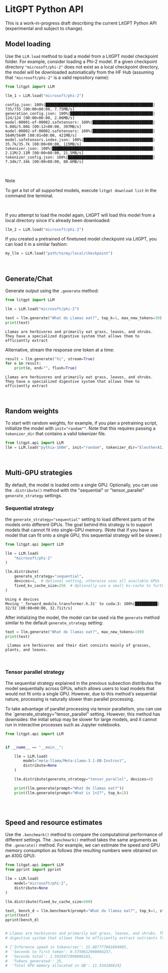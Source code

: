 # LitGPT Python API

This is a work-in-progress draft describing the current LitGPT Python API (experimental and subject to change).


## Model loading

Use the `LLM.load` method to load a model from a LitGPT model checkpoint folder. For example, consider loading a Phi-2 model. If a given checkpoint directory `"microsoft/phi-2"` does not exist as a local checkpoint directory, the model will be downloaded automatically from the HF Hub (assuming that `"microsoft/phi-2"` is a valid repository name):

```python
from litgpt import LLM

llm_1 = LLM.load("microsoft/phi-2")
```

```
config.json: 100%|████████████████████████████████████████████████| 735/735 [00:00<00:00, 7.75MB/s]
generation_config.json: 100%|█████████████████████████████████████| 124/124 [00:00<00:00, 2.06MB/s]
model-00001-of-00002.safetensors: 100%|███████████████████████████| 5.00G/5.00G [00:12<00:00, 397MB/s]
model-00002-of-00002.safetensors: 100%|███████████████████████████| 564M/564M [00:01<00:00, 421MB/s]
model.safetensors.index.json: 100%|███████████████████████████████| 35.7k/35.7k [00:00<00:00, 115MB/s]
tokenizer.json: 100%|█████████████████████████████████████████████| 2.11M/2.11M [00:00<00:00, 21.5MB/s]
tokenizer_config.json: 100%|██████████████████████████████████████| 7.34k/7.34k [00:00<00:00, 80.6MB/s]
```

&nbsp;
> [!NOTE]
> To get a list of all supported models, execute `litgpt download list` in the command line terminal.
&nbsp;
<br>


If you attempt to load the model again, LitGPT will load this model from a local directory since it's already been downloaded:

```python
llm_2 = LLM.load("microsoft/phi-2")
```


If you created a pretrained of finetuned model checkpoint via LitGPT, you can load it in a similar fashion:

```python
my_llm = LLM.load("path/to/my/local/checkpoint")
```




&nbsp;
## Generate/Chat

Generate output using the `.generate` method:

```python
from litgpt import LLM

llm = LLM.load("microsoft/phi-2")

text = llm.generate("What do Llamas eat?", top_k=1, max_new_tokens=30)
print(text)
```

```
Llamas are herbivores and primarily eat grass, leaves, and shrubs. They have a specialized digestive system that allows them to efficiently extract
```

Alternative, stream the response one token at a time:

```python
result = llm.generate("hi", stream=True)
for e in result:
    print(e, end="", flush=True)
```

```
Llamas are herbivores and primarily eat grass, leaves, and shrubs. They have a specialized digestive system that allows them to efficiently extract
```


&nbsp;
## Random weights

To start with random weights, for example, if you plan a pretraining script, initialize the model with `init="random""`. Note that this requires passing a `tokenizer_dir` that contains a valid tokenizer file. 

```python
from litgpt.api import LLM
llm = LLM.load("pythia-160m", init="random", tokenizer_dir="EleutherAI/pythia-160m")
```



&nbsp;
## Multi-GPU strategies

By default, the model is loaded onto a single GPU. Optionally, you can use the `.distribute()` method with the "sequential" or "tensor_parallel" `generate_strategy` settings.

### Sequential strategy

the `generate_strategy="sequential"` setting to load different parts of the models onto different GPUs. The goal behind this strategy is to support models that cannot fit into single-GPU memory. (Note that if you have a model that can fit onto a single GPU, this sequential strategy will be slower.)

```python
from litgpt.api import LLM

llm = LLM.load(
    "microsoft/phi-2"
)

llm.distribute(
    generate_strategy="sequential",
    devices=4,  # Optional setting, otherwise uses all available GPUs
    fixed_kv_cache_size=256  # Optionally use a small kv-cache to further reduce memory usage
)
```

```
Using 4 devices
Moving '_forward_module.transformer.h.31' to cuda:3: 100%|██████████| 32/32 [00:00<00:00, 32.71it/s]
```

After initializing the model, the model can be used via the `generate` method similar to the default `generate_strategy` setting:

```python
text = llm.generate("What do llamas eat?", max_new_tokens=100)
print(text)
```

```
 Llamas are herbivores and their diet consists mainly of grasses, plants, and leaves.
```

&nbsp;
### Tensor parallel strategy

The sequential strategy explained in the previous subsection distributes the model sequentially across GPUs, which allows users to load models that would not fit onto a single GPU. However, due to this method's sequential nature, processing is naturally slower than parallel processing. 

To take advantage of parallel processing via tensor parallelism, you can use the `generate_strategy="tensor_parallel" setting. However, this method has downsides: the initial setup may be slower for large models, and it cannot run in interactive processes such as Jupyter notebooks.

```python
from litgpt.api import LLM


if __name__ == "__main__":

    llm = LLM.load(
        model="meta-llama/Meta-Llama-3.1-8B-Instruct",
        distribute=None
    )

    llm.distribute(generate_strategy="tensor_parallel", devices=4)

    print(llm.generate(prompt="What do llamas eat?"))
    print(llm.generate(prompt="What is 1+2?", top_k=1))
```

```

```


&nbsp;
## Speed and resource estimates

Use the `.benchmark()` method to compare the computational performance of different settings. The `.benchmark()` method takes the same arguments as the `.generate()` method. For example, we can estimate the speed and GPU memory consumption as follows (the resulting numbers were obtained on an A10G GPU):

```python
from litgpt.api import LLM
from pprint import pprint

llm = LLM.load(
    model="microsoft/phi-2",
    distribute=None
)

llm.distribute(fixed_kv_cache_size=500)

text, bench_d = llm.benchmark(prompt="What do llamas eat?", top_k=1, stream=True)
print(text)
pprint(bench_d)


# Llamas are herbivores and primarily eat grass, leaves, and shrubs. They have a specialized 
# digestive system that allows them to efficiently extract nutrients from plant material.

# {'Inference speed in tokens/sec': 15.687777681894985,
#  'Seconds to first token': 0.5756612900004257,
#  'Seconds total': 1.5935972900006163,
#  'Tokens generated': 25,
#  'Total GPU memory allocated in GB': 11.534106624}
```

